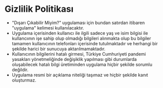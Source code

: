 # Gizlilik Politikası

- "Dışarı Çıkabilir Miyim?" uygulaması için bundan satırdan itibaren "uygulama" kelimesi kullanılacaktır. 
- Uygulama içerisinden kullanıcı ile ilgili sadece yaş ve isim bilgisi ile kullancıının işe sahip olup 
olmadığı bilgileri alınmakta olup bu bilgiler tamamen kullanıcının telefonları içerisinde tutulmaktadır ve herhangi bir şekilde harici bir sunucuya aktarılmamaktadır.
- Kullanıcının bilgilerini hatalı girmesi, Türkiye Cumhuriyeti pandemi yasakları yönetmeliğinde değişiklik yapılması gibi durumlarda oluşabilecek hatalı bilgi üretiminden
uygulama hiçbir şekilde sorumlu değildir.
- Uygulama resmi bir açıklama niteliği taşımaz ve hiçbir şekilde kanıt oluşturmaz.
